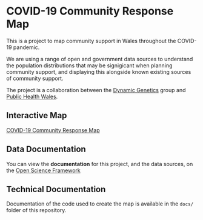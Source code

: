 # COVID-19 Community Response Map

This is a project to map community support in Wales throughout the COVID-19 pandemic.

We are using a range of open and government data sources to understand the population
distributions that may be signigicant when planning community support,
and displaying this alongside known existing sources of community support.

The project is a collaboration between the [Dynamic Genetics](http://dynamicgenetics.org) 
group and [Public Health Wales](https://phw.nhs.wales).

## Interactive Map

[COVID-19 Community Response Map](https://covidresponsemap.wales)

## Data Documentation

You can view the **documentation** for this project, and the data sources,
on the [Open Science Framework](https://bit.ly/covidresponsemapwiki)

## Technical Documentation  

Documentation of the code used to create the map is available in the `docs/` folder of this repository. 